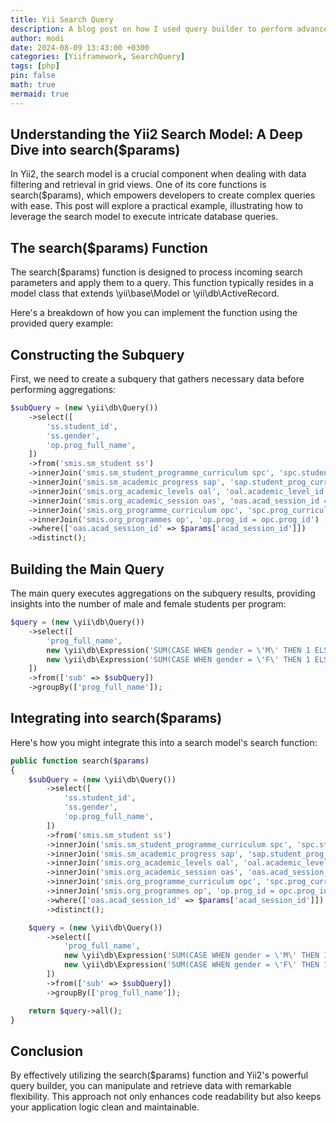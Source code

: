 ```yaml
---
title: Yii Search Query
description: A blog post on how I used query builder to perform advanced searched
author: modi
date: 2024-08-09 13:43:00 +0300
categories: [Yiiframework, SearchQuery]
tags: [php]
pin: false
math: true
mermaid: true
---
```


## Understanding the Yii2 Search Model: A Deep Dive into search($params)

In Yii2, the search model is a crucial component when dealing with data filtering and retrieval in grid views. One of its core functions is search($params), which empowers developers to create complex queries with ease. This post will explore a practical example, illustrating how to leverage the search model to execute intricate database queries.

## The search($params) Function
The search($params) function is designed to process incoming search parameters and apply them to a query. This function typically resides in a model class that extends \yii\base\Model or \yii\db\ActiveRecord.

Here's a breakdown of how you can implement the function using the provided query example:

## Constructing the Subquery
First, we need to create a subquery that gathers necessary data before performing aggregations:

```php
$subQuery = (new \yii\db\Query())
    ->select([
        'ss.student_id',
        'ss.gender',
        'op.prog_full_name',
    ])
    ->from('smis.sm_student ss')
    ->innerJoin('smis.sm_student_programme_curriculum spc', 'spc.student_id = ss.student_id')
    ->innerJoin('smis.sm_academic_progress sap', 'sap.student_prog_curriculum_id = spc.student_prog_curriculum_id')
    ->innerJoin('smis.org_academic_levels oal', 'oal.academic_level_id = sap.academic_level_id')
    ->innerJoin('smis.org_academic_session oas', 'oas.acad_session_id = sap.acad_session_id')
    ->innerJoin('smis.org_programme_curriculum opc', 'spc.prog_curriculum_id = opc.prog_curriculum_id')
    ->innerJoin('smis.org_programmes op', 'op.prog_id = opc.prog_id')
    ->where(['oas.acad_session_id' => $params['acad_session_id']])
    ->distinct();
```
## Building the Main Query
The main query executes aggregations on the subquery results, providing insights into the number of male and female students per program:

```php
$query = (new \yii\db\Query())
    ->select([
        'prog_full_name',
        new \yii\db\Expression('SUM(CASE WHEN gender = \'M\' THEN 1 ELSE 0 END) AS MALE'),
        new \yii\db\Expression('SUM(CASE WHEN gender = \'F\' THEN 1 ELSE 0 END) AS FEMALE'),
    ])
    ->from(['sub' => $subQuery])
    ->groupBy(['prog_full_name']);
```

## Integrating into search($params)
Here's how you might integrate this into a search model's search function:

```php
public function search($params)
{
    $subQuery = (new \yii\db\Query())
        ->select([
            'ss.student_id',
            'ss.gender',
            'op.prog_full_name',
        ])
        ->from('smis.sm_student ss')
        ->innerJoin('smis.sm_student_programme_curriculum spc', 'spc.student_id = ss.student_id')
        ->innerJoin('smis.sm_academic_progress sap', 'sap.student_prog_curriculum_id = spc.student_prog_curriculum_id')
        ->innerJoin('smis.org_academic_levels oal', 'oal.academic_level_id = sap.academic_level_id')
        ->innerJoin('smis.org_academic_session oas', 'oas.acad_session_id = sap.acad_session_id')
        ->innerJoin('smis.org_programme_curriculum opc', 'spc.prog_curriculum_id = opc.prog_curriculum_id')
        ->innerJoin('smis.org_programmes op', 'op.prog_id = opc.prog_id')
        ->where(['oas.acad_session_id' => $params['acad_session_id']])
        ->distinct();

    $query = (new \yii\db\Query())
        ->select([
            'prog_full_name',
            new \yii\db\Expression('SUM(CASE WHEN gender = \'M\' THEN 1 ELSE 0 END) AS MALE'),
            new \yii\db\Expression('SUM(CASE WHEN gender = \'F\' THEN 1 ELSE 0 END) AS FEMALE'),
        ])
        ->from(['sub' => $subQuery])
        ->groupBy(['prog_full_name']);

    return $query->all();
}
```


## Conclusion
By effectively utilizing the search($params) function and Yii2's powerful query builder, you can manipulate and retrieve data with remarkable flexibility. This approach not only enhances code readability but also keeps your application logic clean and maintainable.


